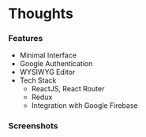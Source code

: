 # Thoughts

### Features

- Minimal Interface
- Google Authentication
- WYSIWYG Editor
- Tech Stack
    - ReactJS, React Router
    - Redux
    - Integration with Google Firebase


### Screenshots